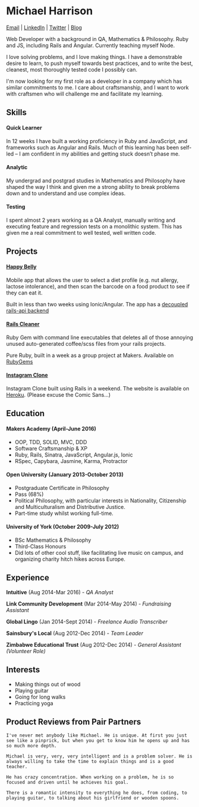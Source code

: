 # Michael Harrison
[Email](mailto:harrim91@hotmail.co.uk) | [LinkedIn](https://uk.linkedin.com/in/mharrison3) | [Twitter](http://www.twitter.com/mikeh91) | [Blog](http://michaelharrison.party)

Web Developer with a background in QA, Mathematics & Philosophy. Ruby and JS, including Rails and Angular. Currently teaching myself Node.

I love solving problems, and I love making things. I have a demonstrable desire to learn, to push myself towards best practices, and to write the best, cleanest, most thoroughly tested code I possibly can.

I'm now looking for my first role as a developer in a company which has similar commitments to me. I care about craftsmanship, and I want to work with craftsmen who will challenge me and facilitate my learning.

Skills
---
#### Quick Learner
In 12 weeks I have built a working proficiency in Ruby and JavaScript, and frameworks such as Angular and Rails. Much of this learning has been self-led – I am confident in my abilities and getting stuck doesn’t phase me.

#### Analytic
My undergrad and postgrad studies in Mathematics and Philosophy have shaped the way I think and given me a strong ability to break problems down and to understand and use complex ideas. 

#### Testing
I spent almost 2 years working as a QA Analyst, manually writing and executing feature and regression tests on a monolithic system. This has given me a real commitment to well tested, well written code.

Projects
---
#### [Happy Belly](http://www.github.com/harrim91/allergy_scanner_frontend)
Mobile app that allows the user to select a diet profile (e.g. nut allergy, lactose intolerance), and then scan the barcode on a food product to see if they can eat it.

Built in less than two weeks using Ionic/Angular. The app has a [decoupled rails-api backend](http://www.github.com/harrim91/allergy_scanner_backend)

#### [Rails Cleaner](http://www.github.com/harrim91/rails_cleaner)
Ruby Gem with command line executables that deletes all of those annoying unused auto-generated coffee/scss files from your rails projects.

Pure Ruby, built in a week as a group project at Makers. Available on [RubyGems](https://rubygems.org/gems/rails_cleaner)

#### [Instagram Clone](http://www.github.com/harrim91/instagram_challenge)
Instagram Clone built using Rails in a weekend. The website is available on [Heroku](https://limitless-cliffs-63599.herokuapp.com/). (Please excuse the Comic Sans...)

Education
---

#### Makers Academy (April-June 2016)

- OOP, TDD, SOLID, MVC, DDD
- Software Craftsmanship & XP
- Ruby, Rails, Sinatra, JavaScript, Angular.js, Ionic
- RSpec, Capybara, Jasmine, Karma, Protractor

#### Open University (January 2013-October 2013)

- Postgraduate Certificate in Philosophy
- Pass (68%)
- Political Philosophy, with particular interests in Nationality, Citizenship and Multiculturalism and Distributive Justice.
- Part-time study whilst working full-time.

#### University of York (October 2009-July 2012)

- BSc Mathematics & Philosophy
- Third-Class Honours
- Did lots of other cool stuff, like facilitating live music on campus, and organizing charity hitch hikes across Europe.

## Experience

**Intuitive** (Aug 2014-Mar 2016) - *QA Analyst*

**Link Community Development** (Mar 2014-May 2014) - *Fundraising Assistant*

**Global Lingo** (Jan 2014-Sept 2014) - *Freelance Audio Transcriber*

**Sainsbury's Local** (Aug 2012-Dec 2014) - *Team Leader*

**Zimbabwe Educational Trust** (Aug 2012-Dec 2014) - *General Assistant (Volunteer Role)*

## Interests

- Making things out of wood
- Playing guitar
- Going for long walks
- Practicing yoga

## Product Reviews from Pair Partners

`I've never met anybody like Michael. He is unique. At first you just see like a pinprick, but when you get to know him he opens up and has so much more depth.`

`Michael is very, very, very intelligent and is a problem solver. He is always willing to take the time to explain things and is a good teacher.`

`He has crazy concentration. When working on a problem, he is so focused and driven until he achieves his goal.`

`There is a romantic intensity to everything he does, from coding, to playing guitar, to talking about his girlfriend or wooden spoons.`
